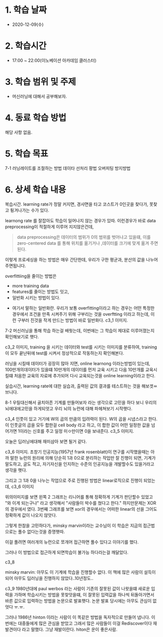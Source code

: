 # 1. 학습 날짜

* 2020-12-09(수)

# 2. 학습시간

* 17:00 ~ 22:00(이노베이션 아카데임 클러스터)

# 3. 학습 범위 및 주제

* 머신러닝에 대해서 공부해보자. 

 # 4. 동료 학습 방법

해당 사항 없음.

# 5. 학습 목표
7-1 
러닝레이트를 조절하는 방법
데이타 선처리 팡법
오버피팅 방지방법

# 6. 상세 학습 내용
복습시간. 
learning rate가 정말 커지면, 경사면을 타고 코스트가 0인곳을 찾다가, 못찾고 튕겨나가는 수가 있다. 

learnong rate 를 잘잡아도 학습이 일어나지 않는 경우가 있따. 이런경우가 바로 data preprocessing이 적절하게 이루어 지지않은건데,
> data preprocessing은 데이터의 범위가 0의 범위를 벗어나고 있을떄, 이를 zero-centered data 를 통해 위치를 옮기거나 ,데이터를 크기에 맞게 옮겨 주면된다. 

이렇게 프로세싱을 하는 방법은 매우 간단한데, 우리가 구한 평균과, 분산의 값을 나누어 주면됩니다. 

overfittiing을 줄이는 방법은 
- more training data
- features를 줄이는 방법도 잇고,
- 일반화 시키는  방법이 있다.

* 여기서 말하는 일반화란.
  우리가 보통 overfitting이라고 하는 경우는 어떤 특정한 경우에서 조건을 만족 시켜주기 위해 구부리는 것을 overftting 이라고 하는데, 이런 구부러 진것을 작게 만드는 방법이 바로 일반화다. 
  c3_1 이미지. 

7-2 
머신러닝을 통해 학습 하는걸 배웟는데,
이번에는 그 학습이 제대로 이루어졌는지 확인해보기로 햇다. 

c3_2 이미지,
training 을 시키는 데이터와 test를 시키는 이미지를 분류하여, training이 모두 끝난뒤에 test를 시켜서 정상적으로 작동하는지 확인해본다. 

러닝을 시킬때 데이터가 굉장히 많아 지면, online learnong 이라는방법이 있는데, 100만개의데이터가 있을떄 10만개의 데이터를 먼저 교육 시키고 다음 10만개를 교육시킬떄 처음한 교육의 자료에 추가되어 다시 교육되는것을 online learning이라고 한다. 

실습시간, 
learning rate에 대한 실습과, 
출력된 값의 결과를 테스트하는 것을 해보겟ㅆ브니다. 


8-1
우릴대신해서 골치아픈 기계를 만들어보자 라는 생각으로 고민을 하다 보니 우리의 뇌에대에고민을 하게되엇고 우리 뇌의 뉴런에 대해 파헤쳐보기 시작햇다. 

c3_4 
인풋이 있고 거기에 W의 곱의 만큼의 입려력이 된다. W의 곱을 시냅스라고 한다. 
이 인풋글의 곱을 모두 합한걸 cell body 라고 하고, 이 합한 값이 어떤 일정한 값을 넘어가면 1이라는 신호를 주고 일정 미ㅇ만이면 0을 보내준다. 
c3_5 이미지. 

오늘은 딥러닝에대해 재미삼아 보면 될거 같다. 

c3_6 이미지. 
초창기 인공지능(1957년 frank rosenblatt)이 연구를 시작했을때는 아까 말한 뉴런의 원리에 의해 단순히 1과 0으로 분리하는 작업만 잘 진행이 되면, 기계가 말도하고, 글도 적고, 자기자신을 인지하는 수준의 인공지능을 개발할수도 있을거라고 생각을 햇다. 

그리고 그 1과 0을 나누는 작업으로 주로 진행된 방법은 linear로직으로 진행이 되었는데, 
c3_6 이미지

위의이미지를 보면 왼쪽 2 그래프는 리니어를 통해 정확하게 기계가 판단할수 있었고 "와 이게 되는구나" 라고 생각해서 "사람들이 박수를 쳤다고 한다." 하지만문제는 XOR의 경우에서 였다. 
3번쨰 그래프를 보면 xor의 경우에서는 어떠한 linear의 선을 그어도 정확하게 값이 나오지 않앗다. 

그렇게 한참을 고민하다가, minsky marvin이라는 교수님이 이 학습은 지금의 접근법으로는 풀수 없다는것을 증명햇따. 

이걸 풀려면 여러개의 뉴런으로 쪼개어 접근하면 풀수 있다고 이야기를 했다. 

그러나 이 방법으로 접근하게 되면학습이 불가능 하다라는걸 깨달았다. 

c3_8 

minsky marvin: 아무도 이 기계에 학습을 진행할수 없다. 이 책에 많은 사람이 설득이 되어 아무도 딥러닝을 진행하지 않았다..10년정도..

c3_9
1980년대에 paul werbos 라는 사람이 기존의 잘못된 값이 나왓을떄 새로운 입력을 가하며 학습시키는 방법을 못찾앗을떄, 이 잘못된 입력값을 하나씩 뒤돌아가면서 바른 값으로 입력하는 방법을 논문으로 발표햇다. 
논문 발표 당시에는 아무도 관심이 없엇다 ㅠ.ㅠ.

그러나 1986년 hinton 이라는 사람이 이 똑같은 방법을 독자적으로 만들어 냅니다. 이번에는 대중들에게 많은 관심을 받았고 그래서 많은 사람들이 이걸 Rediscover이다 재발견이다 라고 말했다.  그냥 재발이란다. hiton은 운이 좋은사람.





